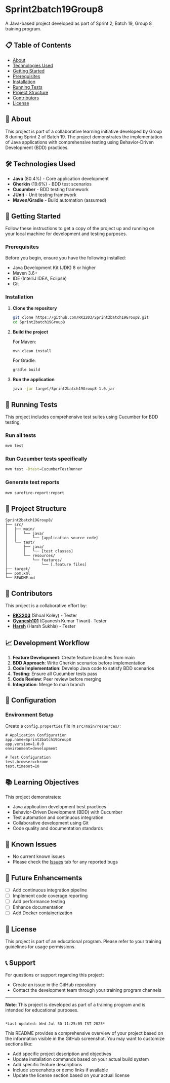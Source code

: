 # Sprint2batch19Group8

A Java-based project developed as part of Sprint 2, Batch 19, Group 8 training program.

## 📋 Table of Contents

- [About](#about)
- [Technologies Used](#technologies-used)
- [Getting Started](#getting-started)
- [Prerequisites](#prerequisites)
- [Installation](#installation)
- [Running Tests](#running-tests)
- [Project Structure](#project-structure)
- [Contributors](#contributors)
- [License](#license)

## 🎯 About

This project is part of a collaborative learning initiative developed by Group 8 during Sprint 2 of Batch 19. The project demonstrates the implementation of Java applications with comprehensive testing using Behavior-Driven Development (BDD) practices.

## 🛠️ Technologies Used

- **Java** (80.4%) - Core application development
- **Gherkin** (19.6%) - BDD test scenarios
- **Cucumber** - BDD testing framework
- **JUnit** - Unit testing framework
- **Maven/Gradle** - Build automation (assumed)

## 🚀 Getting Started

Follow these instructions to get a copy of the project up and running on your local machine for development and testing purposes.

### Prerequisites

Before you begin, ensure you have the following installed:

- Java Development Kit (JDK) 8 or higher
- Maven 3.6+
- IDE (IntelliJ IDEA, Eclipse)
- Git

### Installation

1. **Clone the repository**
   ```bash
   git clone https://github.com/RK2203/Sprint2batch19Group8.git
   cd Sprint2batch19Group8
   ```

2. **Build the project**
   
   For Maven:
   ```bash
   mvn clean install
   ```
   
   For Gradle:
   ```bash
   gradle build
   ```

3. **Run the application**
   ```bash
   java -jar target/Sprint2batch19Group8-1.0.jar
   ```

## 🧪 Running Tests

This project includes comprehensive test suites using Cucumber for BDD testing.

### Run all tests
```bash
mvn test
```

### Run Cucumber tests specifically
```bash
mvn test -Dtest=CucumberTestRunner
```

### Generate test reports
```bash
mvn surefire-report:report
```

## 📁 Project Structure

```
Sprint2batch19Group8/
├── src/
│   ├── main/
│   │   └── java/
│   │       └── [application source code]
│   └── test/
│       ├── java/
│       │   └── [test classes]
│       └── resources/
│           └── features/
│               └── [.feature files]
├── target/
├── pom.xml
└── README.md
```

## 🤝 Contributors

This project is a collaborative effort by:

- **[RK2203](https://github.com/RK2203)** (Shoal Koley) - Tester
- **[Gyanesh101](https://github.com/Gyanesh101)** (Gyanesh Kumar Tiwari)- Tester
- **[Harsh](https://github.com/sHarshvardhan)** (Harsh Sukhla) - Tester

## 📈 Development Workflow

1. **Feature Development**: Create feature branches from main
2. **BDD Approach**: Write Gherkin scenarios before implementation
3. **Code Implementation**: Develop Java code to satisfy BDD scenarios
4. **Testing**: Ensure all Cucumber tests pass
5. **Code Review**: Peer review before merging
6. **Integration**: Merge to main branch

## 🔧 Configuration

### Environment Setup
Create a `config.properties` file in `src/main/resources/`:

```properties
# Application Configuration
app.name=Sprint2batch19Group8
app.version=1.0.0
environment=development

# Test Configuration
test.browser=chrome
test.timeout=10
```

## 📚 Learning Objectives

This project demonstrates:
- Java application development best practices
- Behavior-Driven Development (BDD) with Cucumber
- Test automation and continuous integration
- Collaborative development using Git
- Code quality and documentation standards

## 🐛 Known Issues

- No current known issues
- Please check the [Issues](https://github.com/RK2203/Sprint2batch19Group8/issues) tab for any reported bugs

## 🚀 Future Enhancements

- [ ] Add continuous integration pipeline
- [ ] Implement code coverage reporting
- [ ] Add performance testing
- [ ] Enhance documentation
- [ ] Add Docker containerization

## 📄 License

This project is part of an educational program. Please refer to your training guidelines for usage permissions.

## 📞 Support

For questions or support regarding this project:
- Create an issue in the GitHub repository
- Contact the development team through your training program channels

---

**Note**: This project is developed as part of a training program and is intended for educational purposes.

```

*Last updated: Wed Jul 30 11:25:05 IST 2025*

```

This README provides a comprehensive overview of your project based on the information visible in the GitHub screenshot. You may want to customize sections like:

- Add specific project description and objectives
- Update installation commands based on your actual build system
- Add specific feature descriptions
- Include screenshots or demo links if available
- Update the license section based on your actual license

